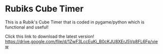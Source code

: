 # Rubiks Cube Timer
This is a Rubik's Cube Timer that is coded in pygame/python which is functional and useful!

Click this link to download the latest version!
https://drive.google.com/file/d/1ZwF3LccEuKj_B0cKJU8XErJ5Vp8FL6Fp/view
